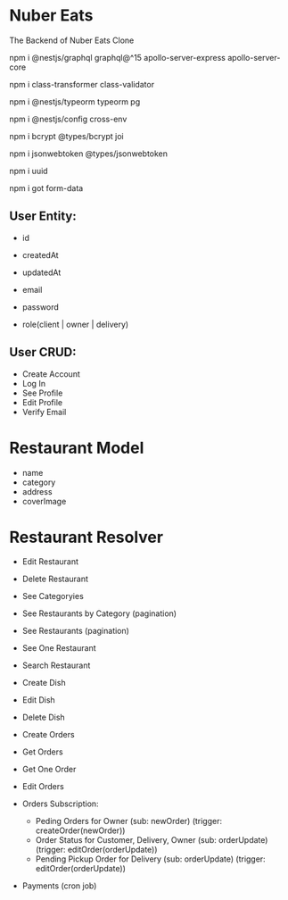 # Nuber Eats

The Backend of Nuber Eats Clone

npm i @nestjs/graphql graphql@^15 apollo-server-express apollo-server-core

npm i class-transformer class-validator

npm i @nestjs/typeorm typeorm pg

npm i @nestjs/config cross-env

npm i bcrypt @types/bcrypt joi

npm i jsonwebtoken @types/jsonwebtoken

npm i uuid

npm i got form-data

## User Entity:

- id
- createdAt
- updatedAt

- email
- password
- role(client | owner | delivery)

## User CRUD:

- Create Account
- Log In
- See Profile
- Edit Profile
- Verify Email

# Restaurant Model

- name
- category
- address
- coverImage

# Restaurant Resolver

- Edit Restaurant
- Delete Restaurant

- See Categoryies
- See Restaurants by Category (pagination)
- See Restaurants (pagination)
- See One Restaurant
- Search Restaurant

- Create Dish
- Edit Dish
- Delete Dish

- Create Orders
- Get Orders
- Get One Order
- Edit Orders
- Orders Subscription:
  - Peding Orders for Owner 
	(sub: newOrder) 
	(trigger: createOrder(newOrder))
  - Order Status for Customer, Delivery, Owner 
	(sub: orderUpdate) 
	(trigger: editOrder(orderUpdate))
  - Pending Pickup Order for Delivery 
	(sub: orderUpdate) 
	(trigger: editOrder(orderUpdate))

- Payments (cron job)
